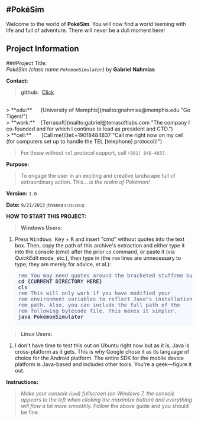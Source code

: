#PokéSim
-----------------------------------------------------------
Welcome to the world of **PokéSim**. You will now find a world
teeming with life and full of adventure. There will never be
a dull moment here!

Project Information
----------------------------------------------------------------
###Project Title:<br>
*PokéSim* *(class name `PokemonSimulator`)*
by **Gabriel Nahmias**

**Contact:**
> **github:**&nbsp;&nbsp;[Click](https://github.com:gabrielnahmias/PokeSim.git "The entire source code online.")
<br>
> **edu:**&nbsp;&nbsp;&nbsp;&nbsp;&nbsp; [University of Memphis](mailto:gnahmias@memphis.edu "Go Tigers!")
<br>
> **work:**&nbsp;&nbsp;&nbsp; [Terrasoft](mailto:gabriel@terrasoftlabs.com "The company I co-founded and for which I continue to lead as president and CTO.")
<br>
> **cell:**&nbsp;&nbsp;&nbsp;&nbsp;&nbsp;&nbsp; [Call me!](tel:+19018484837 "Call me right now on my cell (for computers set up to handle the TEL [telephone] protocol)!")

>For those without `tel` protocol support, call `(901) 848-4837`.

**Purpose:**
>To engage the user in an exciting and creative landscape full of extraordinary action. This... *is the realm of Pokémon!*

**Version:**
`1.0`

**Date:**
`9/21/2013` <span style="font-size: 11px">(finished `9/25/2013`)</span>

**HOW TO START THIS PROJECT:**
<br>
>**Windows Users:**

1. Press <kbd>Windows Key</kbd> + <kbd>R</kbd> and insert
   "cmd" without quotes into the text box. Then, copy the
   path of this archive's extraction and either type it into
   the console (cmd) after the prior `cd` command, or paste it
   (via *QuickEdit* mode, etc.), then type in (the `rem` lines are unnecessary to type; they are merely for advice, et al.):

	<div style="color:#000020; background:#f6f8ff;">
	<pre>
	<span style="color:#595979;">rem You may need quotes around the bracketed stuff</span><span style="color:#595979;">rem but probably not.</span>
	cd {CURRENT DIRECTORY HERE}
	cls
	<span style="color:#595979;">rem This will only work if you have modified your</span>
	<span style="color:#595979;">rem environment variables to reflect Java"s installation</span>
	<span style="color:#595979;">rem path. Also, you can include the full path of the</span>
	<span style="color:#595979;">rem following bytecode file. This makes it simpler.</span>
	java PokemonSimulator
	</pre>
	</div>

>**Linux Users:**

1. I don't have time to test this out on Ubuntu right now but as it is, Java is cross-platform as it gets. This is why Google chose it as its language of choice for the Android platform. The entire SDK for the mobile device platform is Java-based and includes other tools. You're a geek—figure it out.

**Instructions:**
>*Make your console (`cmd`) fullscreen (on Windows 7, the console appears to the left when clicking the maximize button) and everything will flow a lot more smoothly.* Follow the above guide and you should be fine.